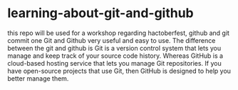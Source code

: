 # learning-about-git-and-github
this repo will be used for a workshop regarding hactoberfest, github and git
commit one
Git and Github very useful and easy to use.
The difference between the git and github is
Git is a version control system that lets you manage and keep track of your source code history.
Whereas GitHub is a cloud-based hosting service that lets you manage Git repositories. If you have open-source projects that use Git, then GitHub is designed to help you better manage them. 


